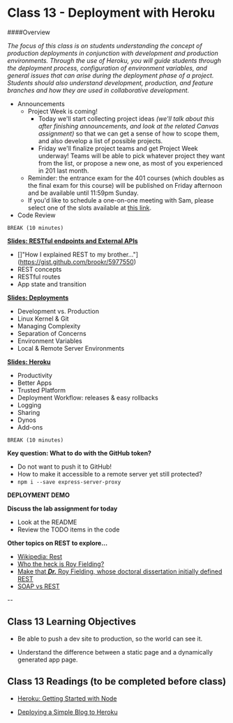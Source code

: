 # Class 13 - Deployment with Heroku

####Overview

*The focus of this class is on students understanding the concept of production deployments in conjunction with development and production environments.  Through the use of Heroku, you will guide students through the deployment process, configuration of environment variables, and general issues that can arise during the deployment phase of a project. Students should also understand development, production, and feature branches and how they are used in collaborative development.*

- Announcements
	- Project Week is coming!
		- Today we'll start collecting project ideas *(we'll talk about this after finishing announcements, and look at the related Canvas assignment)* so that we can get a sense of how to scope them, and also develop a list of possible projects.
		- Friday we'll finalize project teams and get Project Week underway! Teams will be able to pick whatever project they want from the list, or propose a new one, as most of you experienced in 201 last month.
	- Reminder: the entrance exam for the 401 courses (which doubles as the final exam for this course) will be published on Friday afternoon and be available until 11:59pm Sunday.
	- 	If you'd like to schedule a one-on-one meeting with Sam, please select one of the slots available at [this link](https://sam-301d16.youcanbook.me/).
- Code Review

`BREAK (10 minutes)`

[**Slides: RESTful endpoints and External APIs**](../class-12-REST-and-APIs/12-REST-APIs.pdf)

- []"How I explained REST to my brother..."](https://gist.github.com/brookr/5977550)
- REST concepts
- RESTful routes
- App state and transition

**[Slides: Deployments](13-deployments.pdf)**

- Development vs. Production
- Linux Kernel & Git
- Managing Complexity
- Separation of Concerns
- Environment Variables
- Local & Remote Server Environments

**[Slides: Heroku](13-heroku.pdf)**

- Productivity
- Better Apps
- Trusted Platform
- Deployment Workflow: releases & easy rollbacks
- Logging
- Sharing
- Dynos
- Add-ons

`BREAK (10 minutes)`

**Key question: What to do with the GitHub token?**

- Do not want to push it to GitHub!
- How to make it accessible to a remote server yet still protected?
- `npm i --save express-server-proxy`

**DEPLOYMENT DEMO**

**Discuss the lab assignment for today**

- Look at the README
- Review the TODO items in the code

**Other topics on REST to explore...**

- [Wikipedia: Rest](https://en.wikipedia.org/wiki/Representational_state_transfer)
- [Who the heck is Roy Fielding?](https://en.wikipedia.org/wiki/Roy_Fielding)
- [Make that ***Dr.*** Roy Fielding, whose doctoral dissertation initially defined REST](https://www.ics.uci.edu/~fielding/pubs/dissertation/top.htm)
- [SOAP vs REST](http://blog.smartbear.com/apis/understanding-soap-and-rest-basics/)

--

## Class 13 Learning Objectives

* Be able to push a dev site to production, so the world can see it.

* Understand the difference between a static page and a dynamically generated app page.

## Class 13 Readings (to be completed before class)

* [Heroku: Getting Started with Node](https://devcenter.heroku.com/articles/getting-started-with-nodejs#introduction)

* [Deploying a Simple Blog to Heroku](https://howtonode.org/deploy-blog-to-heroku)
